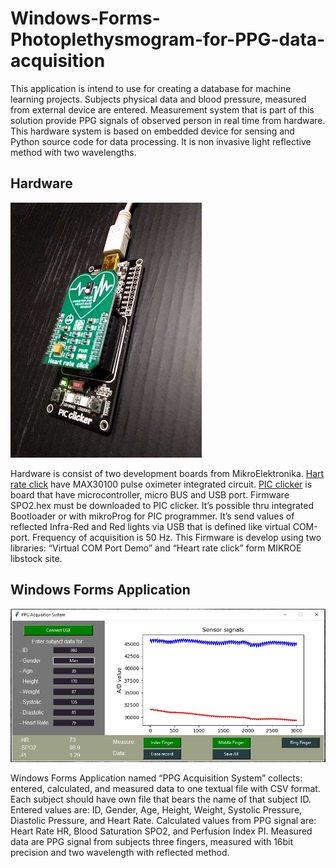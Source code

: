 # Windows-Forms-Photoplethysmogram-for-PPG-data-acquisition
This application is intend to use for creating a database for machine learning projects. Subjects physical data and blood pressure, measured from external device are entered. Measurement system that is part of this solution provide PPG signals of observed person in real time from hardware. This hardware system is based on embedded device for sensing and Python source code for data processing. It is non invasive light reflective method with two wavelengths.
## Hardware
![Hardware](/Pictures/Hardware.jpg)

Hardware is consist of two development boards from MikroElektronika.
[Hart rate click](https://www.mikroe.com/heart-rate-click) have MAX30100 pulse oximeter integrated circuit.
[PIC clicker](https://www.mikroe.com/clicker-pic18fj) is board that have microcontroller, micro BUS and USB port.
Firmware SPO2.hex must be downloaded to PIC clicker. It’s possible thru integrated Bootloader or with mikroProg for PIC programmer.
It’s send values of reflected Infra-Red and Red lights via USB that is defined like virtual COM-port. Frequency of acquisition is 50 Hz.
This Firmware is develop using two libraries: “Virtual COM Port Demo” and “Heart rate click” form MIKROE libstock site.

## Windows Forms Application
![WFA](Pictures/Aplikacija.jpg)

Windows Forms Application named “PPG Acquisition System” collects: entered, calculated, and measured data to one textual file with CSV format. Each subject should have own file that bears the name of that subject ID. Entered values are: ID, Gender, Age, Height, Weight, Systolic Pressure, Diastolic Pressure, and Heart Rate. Calculated values from PPG signal are: Heart Rate HR, Blood Saturation SPO2, and Perfusion Index PI. Measured data are PPG signal from subjects three fingers, measured with 16bit precision and two wavelength with reflected method. 
